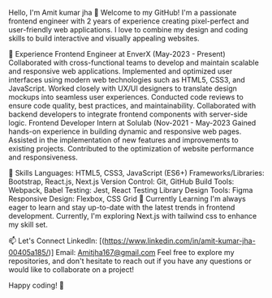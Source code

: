 Hello, I'm Amit kumar jha 👋
Welcome to my GitHub! I'm a passionate frontend engineer with 2 years of experience creating pixel-perfect and user-friendly web applications. I love to combine my design and coding skills to build interactive and visually appealing websites.

💼 Experience
Frontend Engineer at EnverX (May-2023 - Present)
Collaborated with cross-functional teams to develop and maintain scalable and responsive web applications.
Implemented and optimized user interfaces using modern web technologies such as HTML5, CSS3, and JavaScript.
Worked closely with UX/UI designers to translate design mockups into seamless user experiences.
Conducted code reviews to ensure code quality, best practices, and maintainability.
Collaborated with backend developers to integrate frontend components with server-side logic.
Frontend Developer Intern at Solulab (Nov-2021 - May-2023
Gained hands-on experience in building dynamic and responsive web pages.
Assisted in the implementation of new features and improvements to existing projects.
Contributed to the optimization of website performance and responsiveness.

🚀 Skills
Languages: HTML5, CSS3, JavaScript (ES6+)
Frameworks/Libraries: Bootstrap, React.js, Next.js
Version Control: Git, GitHub
Build Tools: Webpack, Babel
Testing: Jest, React Testing Library
Design Tools: Figma
Responsive Design: Flexbox, CSS Grid
🌱 Currently Learning
I'm always eager to learn and stay up-to-date with the latest trends in frontend development. Currently, I'm exploring Next.js with tailwind css to enhance my skill set.

📫 Let's Connect
LinkedIn: [(https://www.linkedin.com/in/amit-kumar-jha-00405a185/)]
Email: Amitjha167@gmail.com
Feel free to explore my repositories, and don't hesitate to reach out if you have any questions or would like to collaborate on a project!

Happy coding! 🚀
